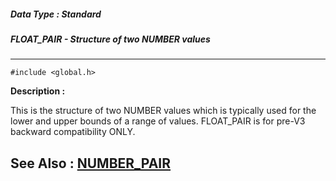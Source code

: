 ##### Data Type : Standard
##### FLOAT_PAIR - Structure of two NUMBER values
---
```
#include <global.h>
```
**Description :**

This is the structure of two NUMBER values which is typically used for the 
lower and upper bounds of a range of values.  FLOAT_PAIR is for pre-V3 backward 
compatibility ONLY.

**See Also :**
[NUMBER_PAIR](/domino-c-api-docs/reference/Data/NUMBER_PAIR)
---
